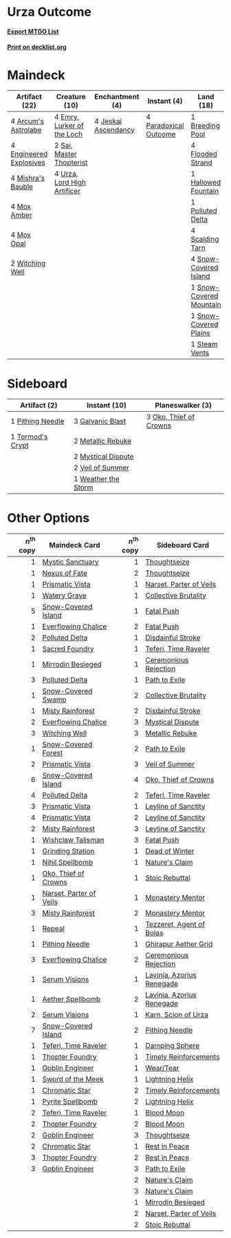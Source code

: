 # Urza Outcome

#### [Export MTGO List](../collection/Urza%20Outcome/Urza%20Outcome.txt)
#### [Print on decklist.org](http://decklist.org/?deckmain=4%09Arcum's%20Astrolabe%0A1%09Breeding%20Pool%0A4%09Emry,%20Lurker%20of%20the%20Loch%0A4%09Engineered%20Explosives%0A4%09Flooded%20Strand%0A1%09Hallowed%20Fountain%0A4%09Jeskai%20Ascendancy%0A4%09Mishra's%20Bauble%0A4%09Mox%20Amber%0A4%09Mox%20Opal%0A4%09Paradoxical%20Outcome%0A1%09Polluted%20Delta%0A2%09Saheeli,%20Sublime%20Artificer%0A2%09Sai,%20Master%20Thopterist%0A4%09Scalding%20Tarn%0A4%09Snow-Covered%20Island%0A1%09Snow-Covered%20Mountain%0A1%09Snow-Covered%20Plains%0A1%09Steam%20Vents%0A4%09Urza,%20Lord%20High%20Artificer%0A2%09Witching%20Well&deckside=3%09Galvanic%20Blast%0A2%09Metallic%20Rebuke%0A2%09Mystical%20Dispute%0A3%09Oko,%20Thief%20of%20Crowns%0A1%09Pithing%20Needle%0A1%09Tormod's%20Crypt%0A2%09Veil%20of%20Summer%0A1%09Weather%20the%20Storm)
# Maindeck

|                                          Artifact (22)                                          |                                            Creature (10)                                             |                                       Enchantment (4)                                        |                                          Instant (4)                                           |                                            Land (18)                                             |                                           Planeswalker (2)                                            |
|-------------------------------------------------------------------------------------------------|------------------------------------------------------------------------------------------------------|----------------------------------------------------------------------------------------------|------------------------------------------------------------------------------------------------|--------------------------------------------------------------------------------------------------|-------------------------------------------------------------------------------------------------------|
|4 [Arcum's Astrolabe](http://gatherer.wizards.com/Pages/Card/Details.aspx?multiverseid=464169)   |4 [Emry, Lurker of the Loch](http://gatherer.wizards.com/Pages/Card/Details.aspx?multiverseid=473005) |4 [Jeskai Ascendancy](http://gatherer.wizards.com/Pages/Card/Details.aspx?multiverseid=386571)|4 [Paradoxical Outcome](http://gatherer.wizards.com/Pages/Card/Details.aspx?multiverseid=417633)|1 [Breeding Pool](http://gatherer.wizards.com/Pages/Card/Details.aspx?multiverseid=97088)         |2 [Saheeli, Sublime Artificer](http://gatherer.wizards.com/Pages/Card/Details.aspx?multiverseid=461161)|
|4 [Engineered Explosives](http://gatherer.wizards.com/Pages/Card/Details.aspx?multiverseid=50139)|2 [Sai, Master Thopterist](http://gatherer.wizards.com/Pages/Card/Details.aspx?multiverseid=447205)   |                                                                                              |                                                                                                |4 [Flooded Strand](http://gatherer.wizards.com/Pages/Card/Details.aspx?multiverseid=405098)       |                                                                                                       |
|4 [Mishra's Bauble](http://gatherer.wizards.com/Pages/Card/Details.aspx?multiverseid=122122)     |4 [Urza, Lord High Artificer](http://gatherer.wizards.com/Pages/Card/Details.aspx?multiverseid=464024)|                                                                                              |                                                                                                |1 [Hallowed Fountain](http://gatherer.wizards.com/Pages/Card/Details.aspx?multiverseid=97071)     |                                                                                                       |
|4 [Mox Amber](http://gatherer.wizards.com/Pages/Card/Details.aspx?multiverseid=443112)           |                                                                                                      |                                                                                              |                                                                                                |1 [Polluted Delta](http://gatherer.wizards.com/Pages/Card/Details.aspx?multiverseid=405104)       |                                                                                                       |
|4 [Mox Opal](http://gatherer.wizards.com/Pages/Card/Details.aspx?multiverseid=397719)            |                                                                                                      |                                                                                              |                                                                                                |4 [Scalding Tarn](http://gatherer.wizards.com/Pages/Card/Details.aspx?multiverseid=405107)        |                                                                                                       |
|2 [Witching Well](http://gatherer.wizards.com/Pages/Card/Details.aspx?multiverseid=473036)       |                                                                                                      |                                                                                              |                                                                                                |4 [Snow-Covered Island](http://gatherer.wizards.com/Pages/Card/Details.aspx?multiverseid=121130)  |                                                                                                       |
|                                                                                                 |                                                                                                      |                                                                                              |                                                                                                |1 [Snow-Covered Mountain](http://gatherer.wizards.com/Pages/Card/Details.aspx?multiverseid=121233)|                                                                                                       |
|                                                                                                 |                                                                                                      |                                                                                              |                                                                                                |1 [Snow-Covered Plains](http://gatherer.wizards.com/Pages/Card/Details.aspx?multiverseid=121267)  |                                                                                                       |
|                                                                                                 |                                                                                                      |                                                                                              |                                                                                                |1 [Steam Vents](http://gatherer.wizards.com/Pages/Card/Details.aspx?multiverseid=405109)          |                                                                                                       |


# Sideboard

|                                       Artifact (2)                                        |                                         Instant (10)                                         |                                        Planeswalker (3)                                         |
|-------------------------------------------------------------------------------------------|----------------------------------------------------------------------------------------------|-------------------------------------------------------------------------------------------------|
|1 [Pithing Needle](http://gatherer.wizards.com/Pages/Card/Details.aspx?multiverseid=129526)|3 [Galvanic Blast](http://gatherer.wizards.com/Pages/Card/Details.aspx?multiverseid=442781)   |3 [Oko, Thief of Crowns](http://gatherer.wizards.com/Pages/Card/Details.aspx?multiverseid=473159)|
|1 [Tormod's Crypt](http://gatherer.wizards.com/Pages/Card/Details.aspx?multiverseid=389723)|2 [Metallic Rebuke](http://gatherer.wizards.com/Pages/Card/Details.aspx?multiverseid=423706)  |                                                                                                 |
|                                                                                           |2 [Mystical Dispute](http://gatherer.wizards.com/Pages/Card/Details.aspx?multiverseid=473020) |                                                                                                 |
|                                                                                           |2 [Veil of Summer](http://gatherer.wizards.com/Pages/Card/Details.aspx?multiverseid=466952)   |                                                                                                 |
|                                                                                           |1 [Weather the Storm](http://gatherer.wizards.com/Pages/Card/Details.aspx?multiverseid=464140)|                                                                                                 |


# Other Options

|*n*<sup>th</sup> copy|                                          Maindeck Card                                           |*n*<sup>th</sup> copy|                                           Sideboard Card                                           |
|--------------------:|--------------------------------------------------------------------------------------------------|--------------------:|----------------------------------------------------------------------------------------------------|
|                    1|[Mystic Sanctuary](http://gatherer.wizards.com/Pages/Card/Details.aspx?multiverseid=473209)       |                    1|[Thoughtseize](http://gatherer.wizards.com/Pages/Card/Details.aspx?multiverseid=438676)             |
|                    1|[Nexus of Fate](http://gatherer.wizards.com/Pages/Card/Details.aspx?multiverseid=450253)          |                    2|[Thoughtseize](http://gatherer.wizards.com/Pages/Card/Details.aspx?multiverseid=438676)             |
|                    1|[Prismatic Vista](http://gatherer.wizards.com/Pages/Card/Details.aspx?multiverseid=464193)        |                    1|[Narset, Parter of Veils](http://gatherer.wizards.com/Pages/Card/Details.aspx?multiverseid=460988)  |
|                    1|[Watery Grave](http://gatherer.wizards.com/Pages/Card/Details.aspx?multiverseid=405114)           |                    1|[Collective Brutality](http://gatherer.wizards.com/Pages/Card/Details.aspx?multiverseid=414380)     |
|                    5|[Snow-Covered Island](http://gatherer.wizards.com/Pages/Card/Details.aspx?multiverseid=121130)    |                    1|[Fatal Push](http://gatherer.wizards.com/Pages/Card/Details.aspx?multiverseid=423724)               |
|                    1|[Everflowing Chalice](http://gatherer.wizards.com/Pages/Card/Details.aspx?multiverseid=220534)    |                    2|[Fatal Push](http://gatherer.wizards.com/Pages/Card/Details.aspx?multiverseid=423724)               |
|                    2|[Polluted Delta](http://gatherer.wizards.com/Pages/Card/Details.aspx?multiverseid=405104)         |                    1|[Disdainful Stroke](http://gatherer.wizards.com/Pages/Card/Details.aspx?multiverseid=420705)        |
|                    1|[Sacred Foundry](http://gatherer.wizards.com/Pages/Card/Details.aspx?multiverseid=405106)         |                    1|[Teferi, Time Raveler](http://gatherer.wizards.com/Pages/Card/Details.aspx?multiverseid=461148)     |
|                    1|[Mirrodin Besieged](http://gatherer.wizards.com/Pages/Card/Details.aspx?multiverseid=464006)      |                    1|[Ceremonious Rejection](http://gatherer.wizards.com/Pages/Card/Details.aspx?multiverseid=417613)    |
|                    3|[Polluted Delta](http://gatherer.wizards.com/Pages/Card/Details.aspx?multiverseid=405104)         |                    1|[Path to Exile](http://gatherer.wizards.com/Pages/Card/Details.aspx?multiverseid=220511)            |
|                    1|[Snow-Covered Swamp](http://gatherer.wizards.com/Pages/Card/Details.aspx?multiverseid=121256)     |                    2|[Collective Brutality](http://gatherer.wizards.com/Pages/Card/Details.aspx?multiverseid=414380)     |
|                    1|[Misty Rainforest](http://gatherer.wizards.com/Pages/Card/Details.aspx?multiverseid=405102)       |                    2|[Disdainful Stroke](http://gatherer.wizards.com/Pages/Card/Details.aspx?multiverseid=420705)        |
|                    2|[Everflowing Chalice](http://gatherer.wizards.com/Pages/Card/Details.aspx?multiverseid=220534)    |                    3|[Mystical Dispute](http://gatherer.wizards.com/Pages/Card/Details.aspx?multiverseid=473020)         |
|                    3|[Witching Well](http://gatherer.wizards.com/Pages/Card/Details.aspx?multiverseid=473036)          |                    3|[Metallic Rebuke](http://gatherer.wizards.com/Pages/Card/Details.aspx?multiverseid=423706)          |
|                    1|[Snow-Covered Forest](http://gatherer.wizards.com/Pages/Card/Details.aspx?multiverseid=121192)    |                    2|[Path to Exile](http://gatherer.wizards.com/Pages/Card/Details.aspx?multiverseid=220511)            |
|                    2|[Prismatic Vista](http://gatherer.wizards.com/Pages/Card/Details.aspx?multiverseid=464193)        |                    3|[Veil of Summer](http://gatherer.wizards.com/Pages/Card/Details.aspx?multiverseid=466952)           |
|                    6|[Snow-Covered Island](http://gatherer.wizards.com/Pages/Card/Details.aspx?multiverseid=121130)    |                    4|[Oko, Thief of Crowns](http://gatherer.wizards.com/Pages/Card/Details.aspx?multiverseid=473159)     |
|                    4|[Polluted Delta](http://gatherer.wizards.com/Pages/Card/Details.aspx?multiverseid=405104)         |                    2|[Teferi, Time Raveler](http://gatherer.wizards.com/Pages/Card/Details.aspx?multiverseid=461148)     |
|                    3|[Prismatic Vista](http://gatherer.wizards.com/Pages/Card/Details.aspx?multiverseid=464193)        |                    1|[Leyline of Sanctity](http://gatherer.wizards.com/Pages/Card/Details.aspx?multiverseid=204993)      |
|                    4|[Prismatic Vista](http://gatherer.wizards.com/Pages/Card/Details.aspx?multiverseid=464193)        |                    2|[Leyline of Sanctity](http://gatherer.wizards.com/Pages/Card/Details.aspx?multiverseid=204993)      |
|                    2|[Misty Rainforest](http://gatherer.wizards.com/Pages/Card/Details.aspx?multiverseid=405102)       |                    3|[Leyline of Sanctity](http://gatherer.wizards.com/Pages/Card/Details.aspx?multiverseid=204993)      |
|                    1|[Wishclaw Talisman](http://gatherer.wizards.com/Pages/Card/Details.aspx?multiverseid=473072)      |                    3|[Fatal Push](http://gatherer.wizards.com/Pages/Card/Details.aspx?multiverseid=423724)               |
|                    1|[Grinding Station](http://gatherer.wizards.com/Pages/Card/Details.aspx?multiverseid=51229)        |                    1|[Dead of Winter](http://gatherer.wizards.com/Pages/Card/Details.aspx?multiverseid=464034)           |
|                    1|[Nihil Spellbomb](http://gatherer.wizards.com/Pages/Card/Details.aspx?multiverseid=442215)        |                    1|[Nature's Claim](http://gatherer.wizards.com/Pages/Card/Details.aspx?multiverseid=382316)           |
|                    1|[Oko, Thief of Crowns](http://gatherer.wizards.com/Pages/Card/Details.aspx?multiverseid=473159)   |                    1|[Stoic Rebuttal](http://gatherer.wizards.com/Pages/Card/Details.aspx?multiverseid=397765)           |
|                    1|[Narset, Parter of Veils](http://gatherer.wizards.com/Pages/Card/Details.aspx?multiverseid=460988)|                    1|[Monastery Mentor](http://gatherer.wizards.com/Pages/Card/Details.aspx?multiverseid=391883)         |
|                    3|[Misty Rainforest](http://gatherer.wizards.com/Pages/Card/Details.aspx?multiverseid=405102)       |                    2|[Monastery Mentor](http://gatherer.wizards.com/Pages/Card/Details.aspx?multiverseid=391883)         |
|                    1|[Repeal](http://gatherer.wizards.com/Pages/Card/Details.aspx?multiverseid=405357)                 |                    1|[Tezzeret, Agent of Bolas](http://gatherer.wizards.com/Pages/Card/Details.aspx?multiverseid=214065) |
|                    1|[Pithing Needle](http://gatherer.wizards.com/Pages/Card/Details.aspx?multiverseid=129526)         |                    1|[Ghirapur Aether Grid](http://gatherer.wizards.com/Pages/Card/Details.aspx?multiverseid=398517)     |
|                    3|[Everflowing Chalice](http://gatherer.wizards.com/Pages/Card/Details.aspx?multiverseid=220534)    |                    2|[Ceremonious Rejection](http://gatherer.wizards.com/Pages/Card/Details.aspx?multiverseid=417613)    |
|                    1|[Serum Visions](http://gatherer.wizards.com/Pages/Card/Details.aspx?multiverseid=50145)           |                    1|[Lavinia, Azorius Renegade](http://gatherer.wizards.com/Pages/Card/Details.aspx?multiverseid=457333)|
|                    1|[Aether Spellbomb](http://gatherer.wizards.com/Pages/Card/Details.aspx?multiverseid=220525)       |                    2|[Lavinia, Azorius Renegade](http://gatherer.wizards.com/Pages/Card/Details.aspx?multiverseid=457333)|
|                    2|[Serum Visions](http://gatherer.wizards.com/Pages/Card/Details.aspx?multiverseid=50145)           |                    1|[Karn, Scion of Urza](http://gatherer.wizards.com/Pages/Card/Details.aspx?multiverseid=442889)      |
|                    7|[Snow-Covered Island](http://gatherer.wizards.com/Pages/Card/Details.aspx?multiverseid=121130)    |                    2|[Pithing Needle](http://gatherer.wizards.com/Pages/Card/Details.aspx?multiverseid=129526)           |
|                    1|[Teferi, Time Raveler](http://gatherer.wizards.com/Pages/Card/Details.aspx?multiverseid=461148)   |                    1|[Damping Sphere](http://gatherer.wizards.com/Pages/Card/Details.aspx?multiverseid=443101)           |
|                    1|[Thopter Foundry](http://gatherer.wizards.com/Pages/Card/Details.aspx?multiverseid=183017)        |                    1|[Timely Reinforcements](http://gatherer.wizards.com/Pages/Card/Details.aspx?multiverseid=220074)    |
|                    1|[Goblin Engineer](http://gatherer.wizards.com/Pages/Card/Details.aspx?multiverseid=464077)        |                    1|[Wear/Tear](http://gatherer.wizards.com/Pages/Card/Details.aspx?multiverseid=368950)                |
|                    1|[Sword of the Meek](http://gatherer.wizards.com/Pages/Card/Details.aspx?multiverseid=126215)      |                    1|[Lightning Helix](http://gatherer.wizards.com/Pages/Card/Details.aspx?multiverseid=249386)          |
|                    1|[Chromatic Star](http://gatherer.wizards.com/Pages/Card/Details.aspx?multiverseid=135279)         |                    2|[Timely Reinforcements](http://gatherer.wizards.com/Pages/Card/Details.aspx?multiverseid=220074)    |
|                    1|[Pyrite Spellbomb](http://gatherer.wizards.com/Pages/Card/Details.aspx?multiverseid=442796)       |                    2|[Lightning Helix](http://gatherer.wizards.com/Pages/Card/Details.aspx?multiverseid=249386)          |
|                    2|[Teferi, Time Raveler](http://gatherer.wizards.com/Pages/Card/Details.aspx?multiverseid=461148)   |                    1|[Blood Moon](http://gatherer.wizards.com/Pages/Card/Details.aspx?multiverseid=45386)                |
|                    2|[Thopter Foundry](http://gatherer.wizards.com/Pages/Card/Details.aspx?multiverseid=183017)        |                    2|[Blood Moon](http://gatherer.wizards.com/Pages/Card/Details.aspx?multiverseid=45386)                |
|                    2|[Goblin Engineer](http://gatherer.wizards.com/Pages/Card/Details.aspx?multiverseid=464077)        |                    3|[Thoughtseize](http://gatherer.wizards.com/Pages/Card/Details.aspx?multiverseid=438676)             |
|                    2|[Chromatic Star](http://gatherer.wizards.com/Pages/Card/Details.aspx?multiverseid=135279)         |                    1|[Rest in Peace](http://gatherer.wizards.com/Pages/Card/Details.aspx?multiverseid=442021)            |
|                    3|[Thopter Foundry](http://gatherer.wizards.com/Pages/Card/Details.aspx?multiverseid=183017)        |                    2|[Rest in Peace](http://gatherer.wizards.com/Pages/Card/Details.aspx?multiverseid=442021)            |
|                    3|[Goblin Engineer](http://gatherer.wizards.com/Pages/Card/Details.aspx?multiverseid=464077)        |                    3|[Path to Exile](http://gatherer.wizards.com/Pages/Card/Details.aspx?multiverseid=220511)            |
|                     |                                                                                                  |                    2|[Nature's Claim](http://gatherer.wizards.com/Pages/Card/Details.aspx?multiverseid=382316)           |
|                     |                                                                                                  |                    3|[Nature's Claim](http://gatherer.wizards.com/Pages/Card/Details.aspx?multiverseid=382316)           |
|                     |                                                                                                  |                    1|[Mirrodin Besieged](http://gatherer.wizards.com/Pages/Card/Details.aspx?multiverseid=464006)        |
|                     |                                                                                                  |                    2|[Narset, Parter of Veils](http://gatherer.wizards.com/Pages/Card/Details.aspx?multiverseid=460988)  |
|                     |                                                                                                  |                    2|[Stoic Rebuttal](http://gatherer.wizards.com/Pages/Card/Details.aspx?multiverseid=397765)           |

